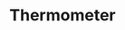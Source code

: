 ---
title: Thermometer
tags: ["thermometer", "temperature", "health", "measure", "medical", "fever", "weather"]
icon: thermometer
svg: '<svg xmlns="http://www.w3.org/2000/svg" width="24" height="24" fill="none" viewBox="0 0 24 24" stroke-width="1.5" stroke-linecap="round" stroke-linejoin="round" stroke="currentColor"><path d="M14.155 13.86a.326.326 0 0 1-.114-.116.312.312 0 0 1-.041-.155v-8.66c0-.512-.21-1.002-.586-1.364A2.038 2.038 0 0 0 12 3c-.53 0-1.04.203-1.414.565A1.894 1.894 0 0 0 10 4.929v8.66a.313.313 0 0 1-.041.155.327.327 0 0 1-.114.116 3.971 3.971 0 0 0-1.396 1.493 3.803 3.803 0 0 0-.445 1.965 3.8 3.8 0 0 0 1.266 2.644 4.085 4.085 0 0 0 2.82 1.037 4.071 4.071 0 0 0 2.77-1.16A3.787 3.787 0 0 0 16 17.145c0-.652-.168-1.294-.49-1.867a3.976 3.976 0 0 0-1.355-1.417"/></svg>'
---